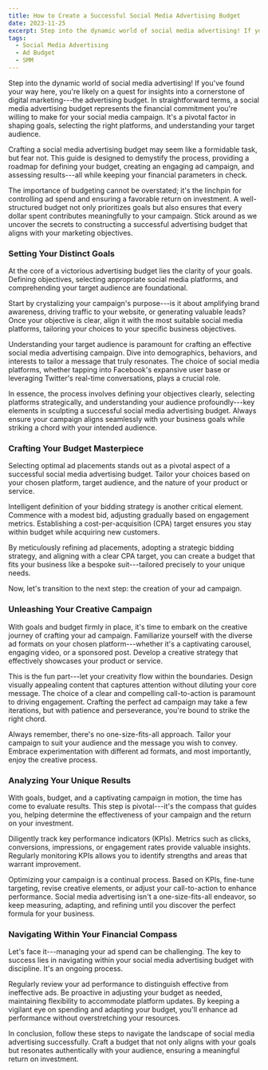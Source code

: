 ```yaml
---
title: How to Create a Successful Social Media Advertising Budget
date: 2023-11-25
excerpt: Step into the dynamic world of social media advertising! If you've found your way here, you're likely on a quest for insights into a cornerstone of digital marketing---the advertising budget. In straightforward terms, a social media advertising budget represents the financial commitment you're willing to make for your social media campaign.
tags:
  - Social Media Advertising
  - Ad Budget
  - SMM
---
```


Step into the dynamic world of social media advertising! If you've found your way here, you're likely on a quest for insights into a cornerstone of digital marketing---the advertising budget. In straightforward terms, a social media advertising budget represents the financial commitment you're willing to make for your social media campaign. It's a pivotal factor in shaping goals, selecting the right platforms, and understanding your target audience.

<!-- excerpt -->

Crafting a social media advertising budget may seem like a formidable task, but fear not. This guide is designed to demystify the process, providing a roadmap for defining your budget, creating an engaging ad campaign, and assessing results---all while keeping your financial parameters in check.

The importance of budgeting cannot be overstated; it's the linchpin for controlling ad spend and ensuring a favorable return on investment. A well-structured budget not only prioritizes goals but also ensures that every dollar spent contributes meaningfully to your campaign. Stick around as we uncover the secrets to constructing a successful advertising budget that aligns with your marketing objectives.

### Setting Your Distinct Goals

At the core of a victorious advertising budget lies the clarity of your goals. Defining objectives, selecting appropriate social media platforms, and comprehending your target audience are foundational.

Start by crystalizing your campaign's purpose---is it about amplifying brand awareness, driving traffic to your website, or generating valuable leads? Once your objective is clear, align it with the most suitable social media platforms, tailoring your choices to your specific business objectives.

Understanding your target audience is paramount for crafting an effective social media advertising campaign. Dive into demographics, behaviors, and interests to tailor a message that truly resonates. The choice of social media platforms, whether tapping into Facebook's expansive user base or leveraging Twitter's real-time conversations, plays a crucial role.

In essence, the process involves defining your objectives clearly, selecting platforms strategically, and understanding your audience profoundly---key elements in sculpting a successful social media advertising budget. Always ensure your campaign aligns seamlessly with your business goals while striking a chord with your intended audience.

### Crafting Your Budget Masterpiece

Selecting optimal ad placements stands out as a pivotal aspect of a successful social media advertising budget. Tailor your choices based on your chosen platform, target audience, and the nature of your product or service.

Intelligent definition of your bidding strategy is another critical element. Commence with a modest bid, adjusting gradually based on engagement metrics. Establishing a cost-per-acquisition (CPA) target ensures you stay within budget while acquiring new customers.

By meticulously refining ad placements, adopting a strategic bidding strategy, and aligning with a clear CPA target, you can create a budget that fits your business like a bespoke suit---tailored precisely to your unique needs.

Now, let's transition to the next step: the creation of your ad campaign.

### Unleashing Your Creative Campaign

With goals and budget firmly in place, it's time to embark on the creative journey of crafting your ad campaign. Familiarize yourself with the diverse ad formats on your chosen platform---whether it's a captivating carousel, engaging video, or a sponsored post. Develop a creative strategy that effectively showcases your product or service.

This is the fun part---let your creativity flow within the boundaries. Design visually appealing content that captures attention without diluting your core message. The choice of a clear and compelling call-to-action is paramount to driving engagement. Crafting the perfect ad campaign may take a few iterations, but with patience and perseverance, you're bound to strike the right chord.

Always remember, there's no one-size-fits-all approach. Tailor your campaign to suit your audience and the message you wish to convey. Embrace experimentation with different ad formats, and most importantly, enjoy the creative process.

### Analyzing Your Unique Results

With goals, budget, and a captivating campaign in motion, the time has come to evaluate results. This step is pivotal---it's the compass that guides you, helping determine the effectiveness of your campaign and the return on your investment.

Diligently track key performance indicators (KPIs). Metrics such as clicks, conversions, impressions, or engagement rates provide valuable insights. Regularly monitoring KPIs allows you to identify strengths and areas that warrant improvement.

Optimizing your campaign is a continual process. Based on KPIs, fine-tune targeting, revise creative elements, or adjust your call-to-action to enhance performance. Social media advertising isn't a one-size-fits-all endeavor, so keep measuring, adapting, and refining until you discover the perfect formula for your business.

### Navigating Within Your Financial Compass

Let's face it---managing your ad spend can be challenging. The key to success lies in navigating within your social media advertising budget with discipline. It's an ongoing process.

Regularly review your ad performance to distinguish effective from ineffective ads. Be proactive in adjusting your budget as needed, maintaining flexibility to accommodate platform updates. By keeping a vigilant eye on spending and adapting your budget, you'll enhance ad performance without overstretching your resources.

In conclusion, follow these steps to navigate the landscape of social media advertising successfully. Craft a budget that not only aligns with your goals but resonates authentically with your audience, ensuring a meaningful return on investment.

